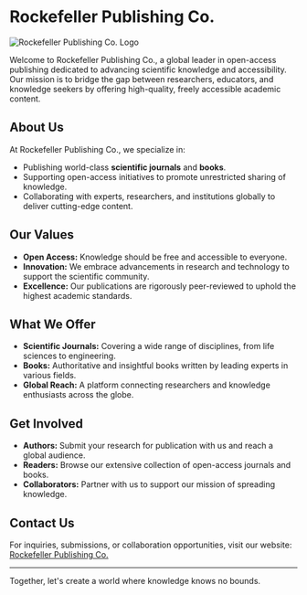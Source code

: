 # Rockefeller Publishing Co.

![Rockefeller Publishing Co. Logo](https://rockefellerpub.com/img/logomain.png)

Welcome to Rockefeller Publishing Co., a global leader in open-access publishing dedicated to advancing scientific knowledge and accessibility. Our mission is to bridge the gap between researchers, educators, and knowledge seekers by offering high-quality, freely accessible academic content.

## About Us
At Rockefeller Publishing Co., we specialize in:
- Publishing world-class **scientific journals** and **books**.
- Supporting open-access initiatives to promote unrestricted sharing of knowledge.
- Collaborating with experts, researchers, and institutions globally to deliver cutting-edge content.

## Our Values
- **Open Access:** Knowledge should be free and accessible to everyone.
- **Innovation:** We embrace advancements in research and technology to support the scientific community.
- **Excellence:** Our publications are rigorously peer-reviewed to uphold the highest academic standards.

## What We Offer
- **Scientific Journals:** Covering a wide range of disciplines, from life sciences to engineering.
- **Books:** Authoritative and insightful books written by leading experts in various fields.
- **Global Reach:** A platform connecting researchers and knowledge enthusiasts across the globe.

## Get Involved
- **Authors:** Submit your research for publication with us and reach a global audience.
- **Readers:** Browse our extensive collection of open-access journals and books.
- **Collaborators:** Partner with us to support our mission of spreading knowledge.

## Contact Us
For inquiries, submissions, or collaboration opportunities, visit our website: [Rockefeller Publishing Co.](https://rockefellerpub.com)

---

Together, let's create a world where knowledge knows no bounds.
